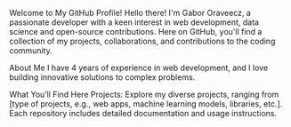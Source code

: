 Welcome to My GitHub Profile!
Hello there! I'm Gabor Oraveecz, a passionate developer with a keen interest in web development, data science and open-source contributions. Here on GitHub, you'll find a collection of my projects, collaborations, and contributions to the coding community.

About Me
I have 4 years of experience in web development, and I love building innovative solutions to complex problems.

What You’ll Find Here
Projects: Explore my diverse projects, ranging from [type of projects, e.g., web apps, machine learning models, libraries, etc.]. Each repository includes detailed documentation and usage instructions.

<!---
gabororavecz/gabororavecz is a ✨ special ✨ repository because its `README.md` (this file) appears on your GitHub profile.
You can click the Preview link to take a look at your changes.
--->
